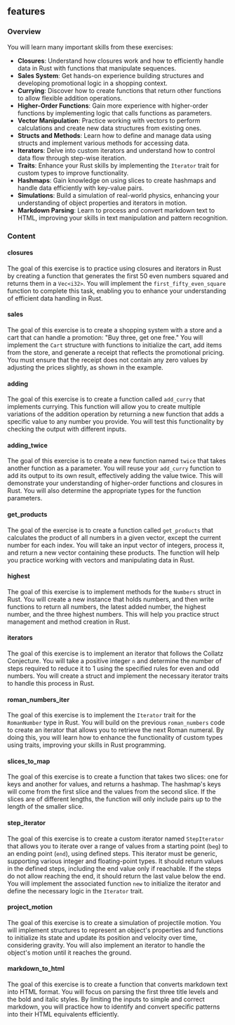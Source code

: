 ## features

### Overview

You will learn many important skills from these exercises:

- **Closures**: Understand how closures work and how to efficiently handle data
  in Rust with functions that manipulate sequences.
- **Sales System**: Get hands-on experience building structures and developing
  promotional logic in a shopping context.
- **Currying**: Discover how to create functions that return other functions to
  allow flexible addition operations.
- **Higher-Order Functions**: Gain more experience with higher-order functions
  by implementing logic that calls functions as parameters.
- **Vector Manipulation**: Practice working with vectors to perform calculations
  and create new data structures from existing ones.
- **Structs and Methods**: Learn how to define and manage data using structs and
  implement various methods for accessing data.
- **Iterators**: Delve into custom iterators and understand how to control data
  flow through step-wise iteration.
- **Traits**: Enhance your Rust skills by implementing the `Iterator` trait for
  custom types to improve functionality.
- **Hashmaps**: Gain knowledge on using slices to create hashmaps and handle
  data efficiently with key-value pairs.
- **Simulations**: Build a simulation of real-world physics, enhancing your
  understanding of object properties and iterators in motion.
- **Markdown Parsing**: Learn to process and convert markdown text to HTML,
  improving your skills in text manipulation and pattern recognition.

### Content

#### closures

The goal of this exercise is to practice using closures and iterators in Rust by
creating a function that generates the first 50 even numbers squared and returns
them in a `Vec<i32>`. You will implement the `first_fifty_even_square` function
to complete this task, enabling you to enhance your understanding of efficient
data handling in Rust.

#### sales

The goal of this exercise is to create a shopping system with a store and a cart
that can handle a promotion: "Buy three, get one free." You will implement the
`Cart` structure with functions to initialize the cart, add items from the
store, and generate a receipt that reflects the promotional pricing. You must
ensure that the receipt does not contain any zero values by adjusting the prices
slightly, as shown in the example.

#### adding

The goal of this exercise is to create a function called `add_curry` that
implements currying. This function will allow you to create multiple variations
of the addition operation by returning a new function that adds a specific value
to any number you provide. You will test this functionality by checking the
output with different inputs.

#### adding_twice

The goal of this exercise is to create a new function named `twice` that takes
another function as a parameter. You will reuse your `add_curry` function to add
its output to its own result, effectively adding the value twice. This will
demonstrate your understanding of higher-order functions and closures in Rust.
You will also determine the appropriate types for the function parameters.

#### get_products

The goal of the exercise is to create a function called `get_products` that
calculates the product of all numbers in a given vector, except the current
number for each index. You will take an input vector of integers, process it,
and return a new vector containing these products. The function will help you
practice working with vectors and manipulating data in Rust.

#### highest

The goal of this exercise is to implement methods for the `Numbers` struct in
Rust. You will create a new instance that holds numbers, and then write
functions to return all numbers, the latest added number, the highest number,
and the three highest numbers. This will help you practice struct management and
method creation in Rust.

#### iterators

The goal of this exercise is to implement an iterator that follows the Collatz
Conjecture. You will take a positive integer `n` and determine the number of
steps required to reduce it to 1 using the specified rules for even and odd
numbers. You will create a struct and implement the necessary iterator traits to
handle this process in Rust.

#### roman_numbers_iter

The goal of this exercise is to implement the `Iterator` trait for the
`RomanNumber` type in Rust. You will build on the previous `roman_numbers` code
to create an iterator that allows you to retrieve the next Roman numeral. By
doing this, you will learn how to enhance the functionality of custom types
using traits, improving your skills in Rust programming.

#### slices_to_map

The goal of this exercise is to create a function that takes two slices: one for
keys and another for values, and returns a hashmap. The hashmap's keys will come
from the first slice and the values from the second slice. If the slices are of
different lengths, the function will only include pairs up to the length of the
smaller slice.

#### step_iterator

The goal of this exercise is to create a custom iterator named `StepIterator`
that allows you to iterate over a range of values from a starting point (`beg`)
to an ending point (`end`), using defined steps. This iterator must be generic,
supporting various integer and floating-point types. It should return values in
the defined steps, including the end value only if reachable. If the steps do
not allow reaching the end, it should return the last value below the end. You
will implement the associated function `new` to initialize the iterator and
define the necessary logic in the `Iterator` trait.

#### project_motion

The goal of this exercise is to create a simulation of projectile motion. You
will implement structures to represent an object's properties and functions to
initialize its state and update its position and velocity over time, considering
gravity. You will also implement an iterator to handle the object's motion until
it reaches the ground.

#### markdown_to_html

The goal of this exercise is to create a function that converts markdown text
into HTML format. You will focus on parsing the first three title levels and the
bold and italic styles. By limiting the inputs to simple and correct markdown,
you will practice how to identify and convert specific patterns into their HTML
equivalents efficiently.
